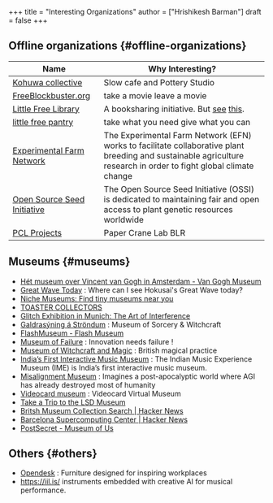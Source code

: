 +++
title = "Interesting Organizations"
author = ["Hrishikesh Barman"]
draft = false
+++

## Offline organizations {#offline-organizations}

| Name                                                                   | Why Interesting?                                                                                                                                                                                                                                          |
|------------------------------------------------------------------------|-----------------------------------------------------------------------------------------------------------------------------------------------------------------------------------------------------------------------------------------------------------|
| [Kohuwa collective](https://www.instagram.com/kohuwacollective/?hl=en) | Slow cafe and Pottery Studio                                                                                                                                                                                                                              |
| [FreeBlockbuster.org](https://www.freeblockbuster.org/)                | take a movie leave a movie                                                                                                                                                                                                                                |
| [Little Free Library](https://littlefreelibrary.org/)                  | A booksharing initiative. But [see](https://www.bloomberg.com/news/articles/2017-05-03/down-with-little-free-library-book-exchanges) [this](https://www.theatlantic.com/national/archive/2015/02/little-free-library-crackdown/385531/?single_page=true). |
| [little free pantry](https://www.littlefreepantry.org/)                | take what you need give what you can                                                                                                                                                                                                                      |
| [Experimental Farm Network](https://experimentalfarmnetwork.org/)      | The Experimental Farm Network (EFN) works to facilitate collaborative plant breeding and sustainable agriculture research in order to fight global climate change                                                                                         |
| [Open Source Seed Initiative](https://osseeds.org/)                    | The Open Source Seed Initiative (OSSI) is dedicated to maintaining fair and open access to plant genetic resources worldwide                                                                                                                              |
| [PCL Projects](https://pclprojects.wordpress.com/)                     | Paper Crane Lab BLR                                                                                                                                                                                                                                       |


## Museums {#museums}

-   [Hét museum over Vincent van Gogh in Amsterdam - Van Gogh Museum](https://www.vangoghmuseum.nl/)
-   [Great Wave Today](https://greatwavetoday.com/) : Where can I see Hokusai's Great Wave today?
-   [Niche Museums: Find tiny museums near you](https://www.niche-museums.com/)
-   [TOASTER COLLECTORS](http://www.toastermuseum.com/)
-   [Glitch Exhibition in Munich: The Art of Interference](https://news.ycombinator.com/item?id=38851736)
-   [Galdrasýning á Ströndum](https://galdrasyning.is/en/) : Museum of Sorcery &amp; Witchcraft
-   [FlashMuseum - Flash Museum](https://flashmuseum.org/)
-   [Museum of Failure](https://museumoffailure.com/) : Innovation needs failure !
-   [Museum of Witchcraft and Magic](https://museumofwitchcraftandmagic.co.uk/visit/) : British magical practice
-   [India’s First Interactive Music Museum](https://indianmusicexperience.org/) : The Indian Music Experience Museum (IME) is India’s first interactive music museum.
-   [Misalignment Museum](https://www.misalignmentmuseum.com/) : Imagines a post-apocalyptic world where AGI has already destroyed most of humanity
-   [Videocard museum](https://vgamuseum.ru/) : Videocard Virtual Museum
-   [Take a Trip to the LSD Museum](https://www.openculture.com/2021/08/take-a-trip-to-the-lsd-museum-the-largest-collection-of-blotter-art-in-the-world.html)
-   [Britsh Museum Collection Search | Hacker News](https://news.ycombinator.com/item?id=37973131)
-   [Barcelona Supercomputing Center | Hacker News](https://news.ycombinator.com/item?id=38160675)
-   [PostSecret - Museum of Us](https://museumofus.org/exhibits/post-secret)


## Others {#others}

-   [Opendesk](https://www.opendesk.cc/) : Furniture designed for inspiring workplaces
-   <https://iil.is/> instruments embedded with creative AI for musical performance.
